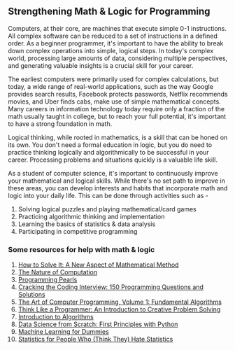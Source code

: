 ## Strengthening Math & Logic for Programming

Computers, at their core, are machines that execute simple 0-1 instructions. All complex software can be reduced to a set of instructions in a defined order. As a beginner programmer, it's important to have the ability to break down complex operations into simple, logical steps. In today's complex world, processing large amounts of data, considering multiple perspectives, and generating valuable insights is a crucial skill for your career.

The earliest computers were primarily used for complex calculations, but today, a wide range of real-world applications, such as the way Google provides search results, Facebook protects passwords, Netflix recommends movies, and Uber finds cabs, make use of simple mathematical concepts. Many careers in information technology today require only a fraction of the math usually taught in college, but to reach your full potential, it's important to have a strong foundation in math.

Logical thinking, while rooted in mathematics, is a skill that can be honed on its own. You don't need a formal education in logic, but you do need to practice thinking logically and algorithmically to be successful in your career. Processing problems and situations quickly is a valuable life skill.

As a student of computer science, it's important to continuously improve your mathematical and logical skills. While there's no set path to improve in these areas, you can develop interests and habits that incorporate math and logic into your daily life. This can be done through activities such as - 

1. Solving logical puzzles and playing mathematical/card games
2. Practicing algorithmic thinking and implementation
3. Learning the basics of statistics & data analysis
4. Participating in competitive programming

### Some resources for help with math & logic

1. [How to Solve It: A New Aspect of Mathematical Method](https://www.goodreads.com/book/show/192221.How_to_Solve_It)
2. [The Nature of Computation](https://www.goodreads.com/book/show/3043127-the-nature-of-computation)
3. [Programming Pearls](https://www.goodreads.com/book/show/52084.Programming_Pearls)
4. [Cracking the Coding Interview: 150 Programming Questions and Solutions](https://www.goodreads.com/book/show/12544648-cracking-the-coding-interview)
5. [The Art of Computer Programming, Volume 1: Fundamental Algorithms](https://www.goodreads.com/book/show/112247.The_Art_of_Computer_Programming_Volume_1)
6. [Think Like a Programmer: An Introduction to Creative Problem Solving](https://www.goodreads.com/book/show/13590009-think-like-a-programmer)
7. [Introduction to Algorithms](https://www.goodreads.com/book/show/108986.Introduction_to_Algorithms)
8. [Data Science from Scratch: First Principles with Python](https://www.goodreads.com/book/show/25407018-data-science-from-scratch)
9. [Machine Learning for Dummies](https://www.goodreads.com/book/show/27511383-machine-learning-for-dummies)
10. [Statistics for People Who (Think They) Hate Statistics](https://www.goodreads.com/book/show/77533.Statistics_for_People_Who_Think_They_Hate_Statistics)



